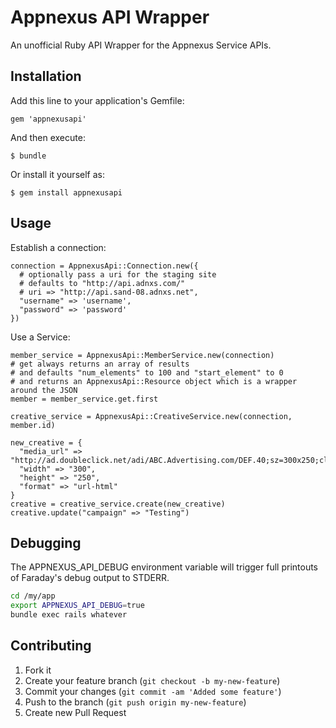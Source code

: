 # Appnexus API Wrapper

An unofficial Ruby API Wrapper for the Appnexus Service APIs.

## Installation

Add this line to your application's Gemfile:

    gem 'appnexusapi'

And then execute:

    $ bundle

Or install it yourself as:

    $ gem install appnexusapi

## Usage

Establish a connection:

    connection = AppnexusApi::Connection.new({
      # optionally pass a uri for the staging site
      # defaults to "http://api.adnxs.com/"
      # uri => "http://api.sand-08.adnxs.net",
      "username" => 'username',
      "password" => 'password'
    })

Use a Service:

    member_service = AppnexusApi::MemberService.new(connection)
    # get always returns an array of results
    # and defaults "num_elements" to 100 and "start_element" to 0
    # and returns an AppnexusApi::Resource object which is a wrapper around the JSON
    member = member_service.get.first

    creative_service = AppnexusApi::CreativeService.new(connection, member.id)

    new_creative = {
      "media_url" => "http://ad.doubleclick.net/adi/ABC.Advertising.com/DEF.40;sz=300x250;click0=",
      "width" => "300",
      "height" => "250",
      "format" => "url-html"
    }
    creative = creative_service.create(new_creative)
    creative.update("campaign" => "Testing")

## Debugging

The APPNEXUS_API_DEBUG environment variable will trigger full printouts of Faraday's debug output to STDERR.

```bash
cd /my/app
export APPNEXUS_API_DEBUG=true
bundle exec rails whatever
```

## Contributing

1. Fork it
2. Create your feature branch (`git checkout -b my-new-feature`)
3. Commit your changes (`git commit -am 'Added some feature'`)
4. Push to the branch (`git push origin my-new-feature`)
5. Create new Pull Request
